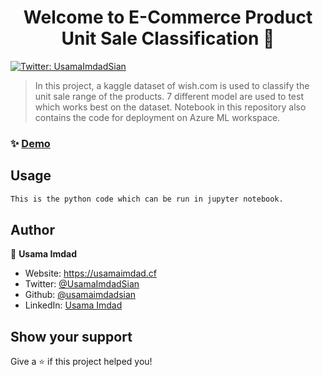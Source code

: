 <h1 align="center">Welcome to E-Commerce Product Unit Sale Classification 👋</h1>
<p>
  <a href="https://twitter.com/UsamaImdadSian" target="_blank">
    <img alt="Twitter: UsamaImdadSian" src="https://img.shields.io/twitter/follow/UsamaImdadSian.svg?style=social" />
  </a>
</p>

> In this project, a kaggle dataset of wish.com is used to classify the unit sale range of the products. 7 different model are used to test which works best on the dataset. Notebook in this repository also contains the code for deployment on Azure ML workspace.

### ✨ [Demo](https://www.youtube.com/watch?v=RwSzRrWs5Tk)

## Usage

```sh
This is the python code which can be run in jupyter notebook.
```

## Author

👤 **Usama Imdad**

* Website: https://usamaimdad.cf
* Twitter: [@UsamaImdadSian](https://twitter.com/UsamaImdadSian)
* Github: [@usamaimdadsian](https://github.com/usamaimdadsian)
* LinkedIn: [Usama Imdad](https://www.linkedin.com/in/usama-imdad/)

## Show your support

Give a ⭐️ if this project helped you!